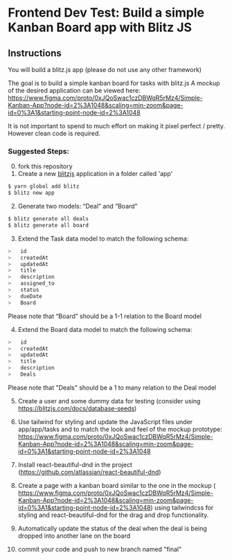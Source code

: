# Frontend Dev Test: Build a simple Kanban Board app with Blitz JS 

## Instructions
You will build a blitz.js app (please do not use any other framework)

The goal is to build a simple kanban board for tasks with blitz.js
A mockup of the desired application can be viewed here: https://www.figma.com/proto/0xJQoSwac1czDBWqR5rMz4/Simple-Kanban-App?node-id=2%3A1048&scaling=min-zoom&page-id=0%3A1&starting-point-node-id=2%3A1048

It is not important to spend to much effort on making it pixel perfect / pretty. However clean code is required.

### Suggested Steps:
0. fork this repository
1. Create a new [blitzjs](https://blitzjs.com/) application in a folder called 'app'

 ```bash
$ yarn global add blitz  
$ blitz new app
 ```

2. Generate two models: “Deal” and “Board”

```bash
$ blitz generate all deals
$ blitz generate all board
```

3. Extend the Task data model to match the following schema:

```javascript
>   id         
>   createdAt  
>   updatedAt  
>   title       
> 	description
>   assigned_to
> 	status
>   dueDate
>   Board
```
Please note that “Board” should be a 1-1 relation to the Board model 

4. Extend the Board data model to match the following schema:
```javascript
>   id         
>   createdAt  
>   updatedAt  
>   title       
> 	description
>   Deals
```
Please note that "Deals" should be a 1 to many relation to the Deal model 

5. Create a user and some dummy data for testing (consider using https://blitzjs.com/docs/database-seeds)

6. Use tailwind for styling and update the JavaScript files under app/app/tasks and to match the look and feel of the mockup prototype: https://www.figma.com/proto/0xJQoSwac1czDBWqR5rMz4/Simple-Kanban-App?node-id=2%3A1048&scaling=min-zoom&page-id=0%3A1&starting-point-node-id=2%3A1048

7. Install react-beautiful-dnd in the project (https://github.com/atlassian/react-beautiful-dnd) 

8. Create a page with a kanban board similar to the one in the mockup ( https://www.figma.com/proto/0xJQoSwac1czDBWqR5rMz4/Simple-Kanban-App?node-id=2%3A1048&scaling=min-zoom&page-id=0%3A1&starting-point-node-id=2%3A1048) using tailwindcss for styling and react-beautiful-dnd for the drag and drop functionality.

9. Automatically update the status of the deal when the deal is being dropped into another lane on the board
10. commit your code and push to new branch named "final"

